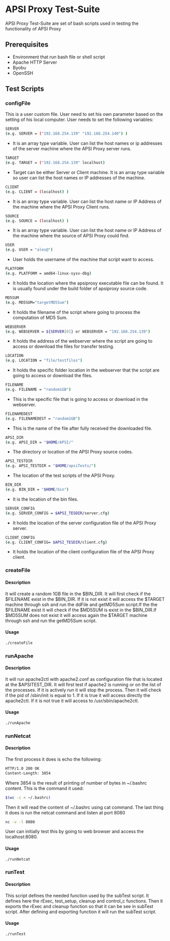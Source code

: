 # APSI Proxy Test-Suite

APSI Proxy Test-Suite are set of bash scripts used in testing the functionality of APSI Proxy

## Prerequisites
+ Environment that run bash file or shell script
+ Apache HTTP Server
+ Byobu
+ OpenSSH

## Test Scripts
### configFile
This is a user custom file. User need to set his own parameter based on the setting of his local computer.
User needs to set the following variables:
```bash
SERVER 
(e.g. SERVER = ("192.168.254.139" "192.168.254.140") )
```
- It is an array type variable. 
User can list the host names or ip addresses of the server machine where the APSI Proxy server runs.
```bash
TARGET
(e.g. TARGET = ("192.168.254.139" localhost)
```
+ Target can be either Server or Client machine. It is an array type variable so user can list the host names or IP addresses of the machine.
```bash
CLIENT
(e.g. CLIENT = (localhost) )
```
+ It is an array type variable. User can list the host name or IP Address of the machine where the APSI Proxy Client runs.
```bash
SOURCE
(e.g. SOURCE = (localhost) )
```
+ It is an array type variable. User can list the host name or IP Address of the machine where the source of APSI Proxy could find.
```bash
USER
(e.g. USER = "alex@")
```
+ User holds the username of the machine that script want to access.
```bash
PLATFORM
(e.g. PLATFORM = amd64-linux-sysv-dbg)
```
+ It holds the location where the apsiproxy executable file can be found. It is usually found under the build folder of apsiproxy source code.
```bash
MD5SUM
(e.g. MD5SUM="targetMD5Sum")
```
+ It holds the filename of the script where going to process the computation of MD5 Sum.
```bash
WEBSERVER
(e.g. WEBSERVER = ${SERVER[0]} or WEBSERVER = "192.168.254.139")
```
+ It holds the address of the webserver where the script are going to access or download the files for transfer testing.
```bash
LOCATION
(e.g. LOCATION = "file/testfiles")
```
+ It holds the specific folder location in the webserver that the script are going to access or download the files.
```bash
FILENAME
(e.g. FILENAME = "random1GB")
```
+ This is the specific file that is going to access or download in the webserver.
```bash
FILENAMEDEST
(e.g. FILENAMEDEST = "random1GB")
```
+ This is the name of the file after fully received the downloaded file.
```bash
APSI_DIR
(e.g. APSI_DIR = "$HOME/APSI/"
```
+ The directory or location of the APSI Proxy source codes.
```bash
APSI_TESTDIR
(e.g. APSI_TESTDIR = "$HOME/apsiTests/")
```
+ The location of the test scripts of the APSI Proxy.
```bash
BIN_DIR
(e.g. BIN_DIR = "$HOME/bin")
```
+ It is the location of the bin files.
```bash
SERVER_CONFIG
(e.g. SERVER_CONFIG = $APSI_TESDIR/server.cfg)
```
+ It holds the location of the server configuration file of the APSI Proxy server.
```bash
CLIENT_CONFIG
(e.g. CLIENT_CONFIG= $APSI_TESDIR/client.cfg)
```
+ It holds the location of the client configuration file of the APSI Proxy client.
### createFile
#### Description
It will create a random 1GB file in the $BIN_DIR. It will first check if the $FILENAME exist in the $BIN_DIR. If it is not exist it will access the $TARGET machine through ssh and run the ddFile and getMD5Sum script.If the the $FILENAME exist it will check if the $MD5SUM is exist in the $BIN_DIR.If $MD5SUM does not exist it will access again the $TARGET machine through ssh and run the getMD5Sum script.
#### Usage
```bash
./createFile
````
### runApache
#### Description
It will run apache2ctl with apache2.conf as configuration file that is located at the $APSITEST_DIR. It will first test if apache2 is running or on the list of the processes. If it is actively run it will stop the process. Then it will check if the pid of /sbin/init is equal to 1. If it is true it will access directly the apache2ctl. If it is not true it will access to /usr/sbin/apache2ctl.
#### Usage
```bash
./runApache
```
### 
### runNetcat
#### Description
The first process it does is echo the following:
```bash
HTTP/1.0 200 OK
Content-Length: 3854
```
Where 3854 is the result of printing of number of bytes in ~/.bashrc content. This is the command it used:
```bash
$(wc -c < ~/.bashrc)
```
Then it will read the content of ~/.bashrc using cat command.
The last thing it does is run the netcat command and listen at port 8080
```bash
nc -v -l 8080
```
User can initially test this by going to web browser and access the localhost:8080.
#### Usage
```bash
./runNetcat
```
### runTest
#### Description
This script defines the needed function used by the subTest script.
It defines here the rExec, test_setup, cleanup and control_c functions.
Then it exports the rExec and cleanup function so that it can be see in subTest script. After defining and exporting function it will run the subTest script.
#### Usage
```bash
./runTest
```
